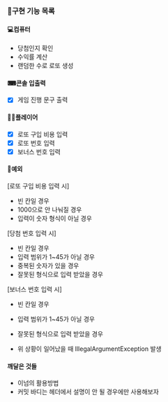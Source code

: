 ### 🧾구현 기능 목록

#### 💻컴퓨터
* 당첨인지 확인
* 수익률 계산
* 랜덤한 수로 로또 생성

#### ⌨콘솔 입출력
* [x] 게임 진행 문구 출력

#### 🙎‍♂플레이어
* [x] 로또 구입 비용 입력
* [x] 로또 번호 입력
* [x] 보너스 번호 입력

#### 🛑예외
[로또 구입 비용 입력 시]
* 빈 칸일 경우
* 1000으로 안 나눠질 경우
* 입력이 숫자 형식이 아닐 경우

[당첨 번호 입력 시]
* 빈 칸일 경우
* 입력 범위가 1~45가 아닐 경우
* 중복된 숫자가 있을 경우
* 잘못된 형식으로 입력 받았을 경우

[보너스 번호 입력 시]
* 빈 칸일 경우
* 입력 범위가 1~45가 아닐 경우
* 잘못된 형식으로 입력 받았을 경우

* 위 상황이 일어났을 때 IllegalArgumentException 발생

#### 깨달은 것들
* 이넘의 활용방법
* 커밋 바디는 헤더에서 설명이 안 될 경우에만 사용해보자